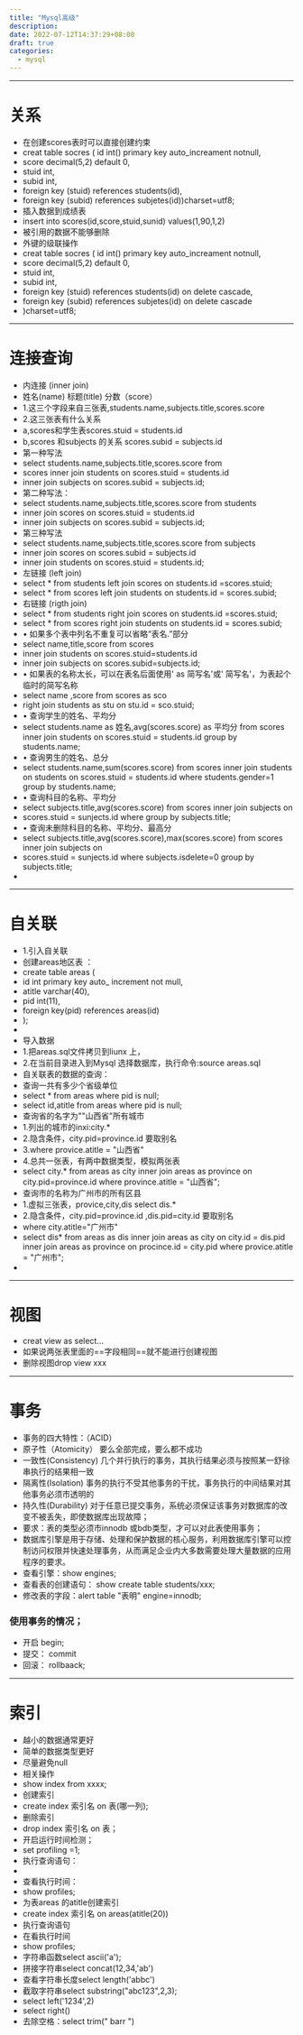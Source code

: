 ```yaml
---
title: "Mysql高级"
description: 
date: 2022-07-12T14:37:29+08:00
draft: true
categories:
  - mysql
---
```


----
<!--more-->
# 关系
- 在创建scores表时可以直接创建约束
- creat table socres ( id int() primary key auto_increament notnull,
- score decimal(5,2) default 0,
- stuid int,
- subid int,
- foreign key (stuid) references students(id),
- foreign key (subid) references subjetes(id))charset=utf8;
- 插入数据到成绩表
- insert into scores(id,score,stuid,sunid) values(1,90,1,2)
- 被引用的数据不能够删除
-  外键的级联操作
-  creat table socres ( id int() primary key auto_increament notnull,
- score decimal(5,2) default 0,
- stuid int,
- subid int,
- foreign key (stuid) references students(id) on delete cascade,
- foreign key (subid) references subjetes(id) on delete cascade
- )charset=utf8;
- ---
# 连接查询
- 内连接 (inner join)
- 姓名(name)  标题(title)  分数（score）
- 1.这三个字段来自三张表,students.name,subjects.title,scores.score
- 2.这三张表有什么关系
- a,scores和学生表scores.stuid = students.id
- b,scores 和subjects 的关系 scores.subid  = subjects.id
- 第一种写法
- select students.name,subjects.title,scores.score from
- scores inner join students on scores.stuid = students.id
- inner join subjects on scores.subid = subjects.id;
- 第二种写法：
- select students.name,subjects.title,scores.score from students 
- inner join scores on scores.stuid = students.id
- inner join subjects on scores.subid = subjects.id;
- 第三种写法
- select students.name,subjects.title,scores.score from subjects 
- inner join scores on scores.subid = subjects.id
- inner join students on scores.stuid = students.id;
- 左链接 (left join)
- select * from students left join scores on students.id =scores.stuid;
- select * from scores left join students on students.id = scores.subid;
- 右链接 (rigth join)
-  select * from students right join scores on students.id =scores.stuid;
-  select * from scores right join students on students.id = scores.subid;
-  •	如果多个表中列名不重复可以省略“表名.”部分
-  select name,title,score from scores
-  inner join students on scores.stuid=students.id
-  inner join subjects on scores.subid=subjects.id;
-  •	如果表的名称太长，可以在表名后面使用' as 简写名'或' 简写名'，为表起个临时的简写名称
-  select name ,score  from scores as sco 
-  right join students as stu on stu.id = sco.stuid;
-  •	查询学生的姓名、平均分
-  select students.name as 姓名,avg(scores.score) as 平均分 from scores inner join students on scores.stuid = students.id group by students.name;
-  •	查询男生的姓名、总分
-  select students.name,sum(scores.score) from scores inner join students on students on scores.stuid = students.id where students.gender=1  group by students.name;
-  •	查询科目的名称、平均分
-  select subjects.title,avg(scores.score) from scores inner join subjects on 
-  scores.stuid = sunjects.id where group by subjects.title;
-  •	查询未删除科目的名称、平均分、最高分
-  select subjects.title,avg(scores.score),max(scores.score) from scores inner join subjects on 
-  scores.stuid = sunjects.id where subjects.isdelete=0 group by subjects.title;
-  

----
# 自关联
- 1.引入自关联
- 创建areas地区表 ：
- create table areas (
- id int primary key auto_ increment not mull,
- atitle varchar(40),
- pid int(11),
- foreign key(pid) references areas(id)
- );
- 
- 导入数据 
- 1.把areas.sql文件拷贝到liunx 上，
- 2.在当前目录进入到Mysql 选择数据库，执行命令:source areas.sql
- 自关联表的数据的查询：
- 查询一共有多少个省级单位
- select * from areas where pid is null;
- select id,atitle from areas where pid is null;
- 查询省的名字为""山西省"所有城市
- 1.列出的城市的inxi:city.*
- 2.隐含条件，city.pid=province.id 要取别名
- 3.where provice.atitle = "山西省"
- 4.总共一张表，有两中数据类型，模拟两张表
- select city.* from areas as city inner join areas as province on city.pid=province.id where province.atitle = "山西省";
- 查询市的名称为广州市的所有区县
- 1.虚拟三张表，provice,city,dis  select dis.*
- 2.隐含条件，city.pid=province.id ,dis.pid=city.id 要取别名
- where city.atitle="广州市"
- select dis*  from areas as dis inner join areas as city on city.id = dis.pid inner join areas as province on procince.id = city.pid where provice.atitle = "广州市";
- 

----
# 视图
- creat view as select...
- 如果说两张表里面的==字段相同==就不能进行创建视图
- 删除视图drop view xxx
- ---
# 事务
- 事务的四大特性：（ACID）
- 原子性（Atomicity）  要么全部完成，要么都不成功
- 一致性(Consistency)  几个并行执行的事务，其执行结果必须与按照某一舒徐串执行的结果相一致
- 隔离性(Isolation)   事务的执行不受其他事务的干扰，事务执行的中间结果对其他事务必须市透明的
- 持久性(Durability)  对于任意已提交事务，系统必须保证该事务对数据库的改变不被丢失，即使数据库出现故障；
- 要求：表的类型必须市innodb 或bdb类型，才可以对此表使用事务；
- 数据库引擎是用于存储、处理和保护数据的核心服务，利用数据库引擎可以控制访问权限并快速处理事务，从而满足企业内大多数需要处理大量数据的应用程序的要求。
- 查看引擎：show engines;
- 查看表的创建语句： show create table students/xxx;
- 修改表的字段：alert table "表明" engine=innodb;
### 使用事务的情况；
- 开启 begin;
- 提交： commit
- 回滚： rollbaack;
- ----
# 索引
- 越小的数据通常更好
- 简单的数据类型更好
- 尽量避免null
- 相关操作
- show index from xxxx;
- 创建索引 
- create index 索引名 on 表(哪一列);
- 删除索引
- drop index  索引名 on 表；
- 开启运行时间检测；
- set profiling =1;
- 执行查询语句：
- 
- 查看执行时间：
- show profiles;
- 为表areas 的atitle创建索引
- create index 索引名 on areas(atitle(20))
- 执行查询语句
- 在看执行时间
- show profiles;
- 字符串函数select ascii('a');
- 拼接字符串select concat(12,34,'ab')
- 查看字符串长度select length('abbc')
- 截取字符串select substring("abc123",2,3);
- select left('1234',2)
- select right()
- 去除空格：select trim("  barr  ")